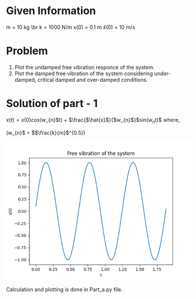 # Given Information

m = 10 kg \br
k = 1000 N/m
x(0) = 0.1 m
$\hat{x}$(0) = 10 m/s

# Problem

1. Plot the undamped free vibration responce of the system.
2. Plot the damped free vibration of the system considering under-damped, critical damped and over-damped conditions.

# Solution of part - 1

$x(t) = x(0)cos($w_{n}$t) + $\frac{$\hat{x}$}{$w_{n}$}$sin($w_{n}$t)$
where,

$($w_{n}$ = $$\frac{k}{m}$^{0.5}$)$ 

![plot](./Part_1_Plot.png)


Calculation and plotting is done in Part_a.py file.


